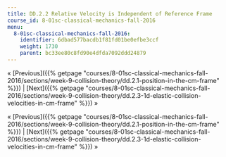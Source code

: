 ```yaml
---
title: DD.2.2 Relative Velocity is Independent of Reference Frame
course_id: 8-01sc-classical-mechanics-fall-2016
menu:
  8-01sc-classical-mechanics-fall-2016:
    identifier: 6dbad577bacdb1f81fd01be0efbe3ccf
    weight: 1730
    parent: bc33ee80c8fd90e4dfda7092ddd24879
---
```

« [Previous]({{% getpage "courses/8-01sc-classical-mechanics-fall-2016/sections/week-9-collision-theory/dd.2.1-position-in-the-cm-frame" %}}) | [Next]({{% getpage "courses/8-01sc-classical-mechanics-fall-2016/sections/week-9-collision-theory/dd.2.3-1d-elastic-collision-velocities-in-cm-frame" %}}) »

« [Previous]({{% getpage "courses/8-01sc-classical-mechanics-fall-2016/sections/week-9-collision-theory/dd.2.1-position-in-the-cm-frame" %}}) | [Next]({{% getpage "courses/8-01sc-classical-mechanics-fall-2016/sections/week-9-collision-theory/dd.2.3-1d-elastic-collision-velocities-in-cm-frame" %}}) »